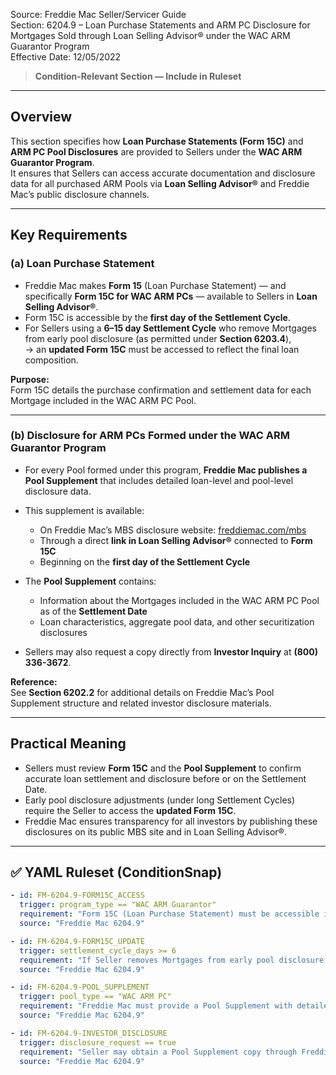 Source: Freddie Mac Seller/Servicer Guide  
Section: 6204.9 – Loan Purchase Statements and ARM PC Disclosure for Mortgages Sold through Loan Selling Advisor® under the WAC ARM Guarantor Program  
Effective Date: 12/05/2022  

> **Condition-Relevant Section — Include in Ruleset**

---

## Overview
This section specifies how **Loan Purchase Statements (Form 15C)** and **ARM PC Pool Disclosures** are provided to Sellers under the **WAC ARM Guarantor Program**.  
It ensures that Sellers can access accurate documentation and disclosure data for all purchased ARM Pools via **Loan Selling Advisor®** and Freddie Mac’s public disclosure channels.

---

## Key Requirements

### (a) Loan Purchase Statement
- Freddie Mac makes **Form 15** (Loan Purchase Statement) — and specifically **Form 15C for WAC ARM PCs** — available to Sellers in **Loan Selling Advisor®**.  
- Form 15C is accessible by the **first day of the Settlement Cycle**.  
- For Sellers using a **6–15 day Settlement Cycle** who remove Mortgages from early pool disclosure (as permitted under **Section 6203.4**),  
  → an **updated Form 15C** must be accessed to reflect the final loan composition.

**Purpose:**  
Form 15C details the purchase confirmation and settlement data for each Mortgage included in the WAC ARM PC Pool.

---

### (b) Disclosure for ARM PCs Formed under the WAC ARM Guarantor Program
- For every Pool formed under this program, **Freddie Mac publishes a Pool Supplement** that includes detailed loan-level and pool-level disclosure data.  
- This supplement is available:
  - On Freddie Mac’s MBS disclosure website: [freddiemac.com/mbs](https://www.freddiemac.com/mbs/)  
  - Through a direct **link in Loan Selling Advisor®** connected to **Form 15C**  
  - Beginning on the **first day of the Settlement Cycle**

- The **Pool Supplement** contains:
  - Information about the Mortgages included in the WAC ARM PC Pool as of the **Settlement Date**  
  - Loan characteristics, aggregate pool data, and other securitization disclosures

- Sellers may also request a copy directly from **Investor Inquiry** at **(800) 336-3672**.

**Reference:**  
See **Section 6202.2** for additional details on Freddie Mac’s Pool Supplement structure and related investor disclosure materials.

---

## Practical Meaning
- Sellers must review **Form 15C** and the **Pool Supplement** to confirm accurate loan settlement and disclosure before or on the Settlement Date.  
- Early pool disclosure adjustments (under long Settlement Cycles) require the Seller to access the **updated Form 15C**.  
- Freddie Mac ensures transparency for all investors by publishing these disclosures on its public MBS site and in Loan Selling Advisor®.

---

## ✅ YAML Ruleset (ConditionSnap)
```yaml
- id: FM-6204.9-FORM15C_ACCESS
  trigger: program_type == "WAC ARM Guarantor"
  requirement: "Form 15C (Loan Purchase Statement) must be accessible in Loan Selling Advisor® by the first day of the Settlement Cycle."
  source: "Freddie Mac 6204.9"

- id: FM-6204.9-FORM15C_UPDATE
  trigger: settlement_cycle_days >= 6
  requirement: "If Seller removes Mortgages from early pool disclosure, an updated Form 15C must be accessed to reflect final pool composition."
  source: "Freddie Mac 6204.9"

- id: FM-6204.9-POOL_SUPPLEMENT
  trigger: pool_type == "WAC ARM PC"
  requirement: "Freddie Mac must provide a Pool Supplement with detailed loan and pool data via Loan Selling Advisor® and its public website by the first day of the Settlement Cycle."
  source: "Freddie Mac 6204.9"

- id: FM-6204.9-INVESTOR_DISCLOSURE
  trigger: disclosure_request == true
  requirement: "Seller may obtain a Pool Supplement copy through Freddie Mac Investor Inquiry at (800) 336-3672."
  source: "Freddie Mac 6204.9"

